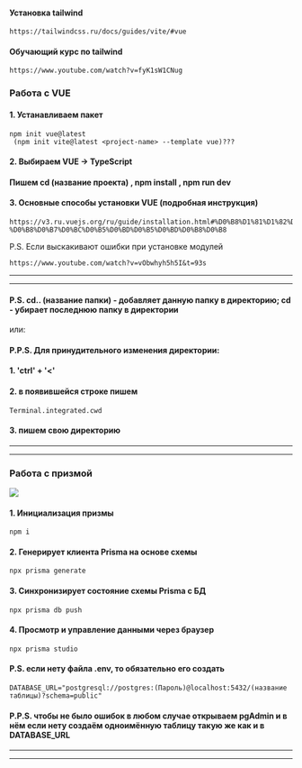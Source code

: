 


#### Установка tailwind
```
https://tailwindcss.ru/docs/guides/vite/#vue
```
#### Обучающий курс по tailwind
```
https://www.youtube.com/watch?v=fyK1sW1CNug
```

 


<h3>Работа с VUE</h3>

#### 1. Устанавливаем пакет
```
npm init vue@latest
 (npm init vite@latest <project-name> --template vue)???

``` 

#### 2. Выбираем VUE -> TypeScript 
#### Пишем cd (название проекта) , npm install , npm run dev


#### 3. Основные способы установки VUE (подробная инструкция)
```
https://v3.ru.vuejs.org/ru/guide/installation.html#%D0%B8%D1%81%D1%82%D0%BE%D1%80%D0%B8%D1%8F-%D0%B8%D0%B7%D0%BC%D0%B5%D0%BD%D0%B5%D0%BD%D0%B8%D0%B8
```
P.S. Если выскакивают ошибки при установке модулей
```
https://www.youtube.com/watch?v=vObwhyh5h5I&t=93s
```

---
---

<!-- #### P.S. Серверная часть находится в директории  -->
<!-- #### Клиентская часть находится в директории  -->
#### P.S. cd.. (название папки) - добавляет данную папку в директорию; cd - убирает последнюю папку в директории

или:

#### P.P.S. Для принудительного изменения директории: 
#### 1. 'ctrl' + '<' 
#### 2. в появившейся строке пишем 

```
Terminal.integrated.cwd
```

#### 3. пишем свою директорию 

<!--!!!!!!!!!! C:\GitHub_folders\nodeServer-9>  -->
---
---


 <h3>Работа с призмой </h3>
 
[![](https://s18955.pcdn.co/wp-content/uploads/2018/02/github.png)](https://github.com/user/repository/subscription)

#### 1. Инициализация призмы 
```
npm i
``` 

#### 2. Генерирует клиента Prisma на основе схемы 
```
npx prisma generate
```
 

#### 3. Синхронизирует состояние схемы Prisma с БД #### 
```
npx prisma db push
``` 
 

#### 4. Просмотр и управление данными через браузер
```
npx prisma studio
```
 

#### P.S. если нету файла .env, то обязательно его создать
```
DATABASE_URL="postgresql://postgres:(Пароль)@localhost:5432/(название таблицы)?schema=public"
```
 
#### P.P.S. чтобы не было ошибок в любом случае открываем pgAdmin и в нём если нету создаём одноимённую таблицу такую же как и в DATABASE_URL 
---
---
  

<!-- Котэ =^-^= (https://img.razrisyika.ru/kart/24/1200/94318-kot-saymon-4.jpg) -->
